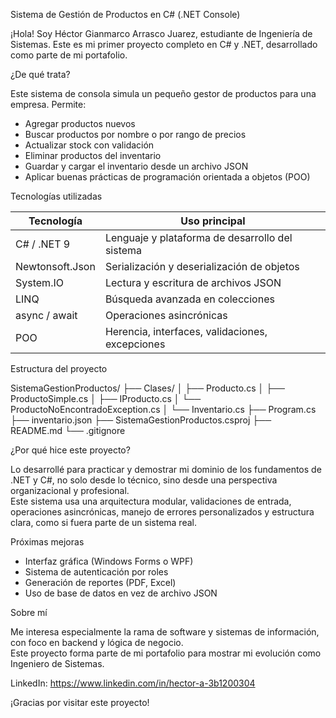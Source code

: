 Sistema de Gestión de Productos en C# (.NET Console)

¡Hola! Soy Héctor Gianmarco Arrasco Juarez, estudiante de Ingeniería de Sistemas. Este es mi primer proyecto completo en C# y .NET, desarrollado como parte de mi portafolio.


¿De qué trata?

Este sistema de consola simula un pequeño gestor de productos para una empresa. Permite:

- Agregar productos nuevos
- Buscar productos por nombre o por rango de precios
- Actualizar stock con validación
- Eliminar productos del inventario
- Guardar y cargar el inventario desde un archivo JSON
- Aplicar buenas prácticas de programación orientada a objetos (POO)


Tecnologías utilizadas

| Tecnología        | Uso principal                                   |
|-------------------|-------------------------------------------------|
| C# / .NET 9       | Lenguaje y plataforma de desarrollo del sistema |
| Newtonsoft.Json   | Serialización y deserialización de objetos      |
| System.IO         | Lectura y escritura de archivos JSON            |
| LINQ              | Búsqueda avanzada en colecciones                |
| async / await     | Operaciones asincrónicas                        |
| POO               | Herencia, interfaces, validaciones, excepciones |


Estructura del proyecto

SistemaGestionProductos/
├── Clases/
│   ├── Producto.cs
│   ├── ProductoSimple.cs
│   ├── IProducto.cs
│   └── ProductoNoEncontradoException.cs
│   └── Inventario.cs
├── Program.cs
├── inventario.json
├── SistemaGestionProductos.csproj
├── README.md
└── .gitignore


¿Por qué hice este proyecto?

Lo desarrollé para practicar y demostrar mi dominio de los fundamentos de .NET y C#, no solo desde lo técnico, sino desde una perspectiva organizacional y profesional.  
Este sistema usa una arquitectura modular, validaciones de entrada, operaciones asincrónicas, manejo de errores personalizados y estructura clara, como si fuera parte de un sistema real.


Próximas mejoras

- Interfaz gráfica (Windows Forms o WPF)
- Sistema de autenticación por roles
- Generación de reportes (PDF, Excel)
- Uso de base de datos en vez de archivo JSON


Sobre mí

Me interesa especialmente la rama de software y sistemas de información, con foco en backend y lógica de negocio.  
Este proyecto forma parte de mi portafolio para mostrar mi evolución como Ingeniero de Sistemas.

LinkedIn: https://www.linkedin.com/in/hector-a-3b1200304

¡Gracias por visitar este proyecto!
